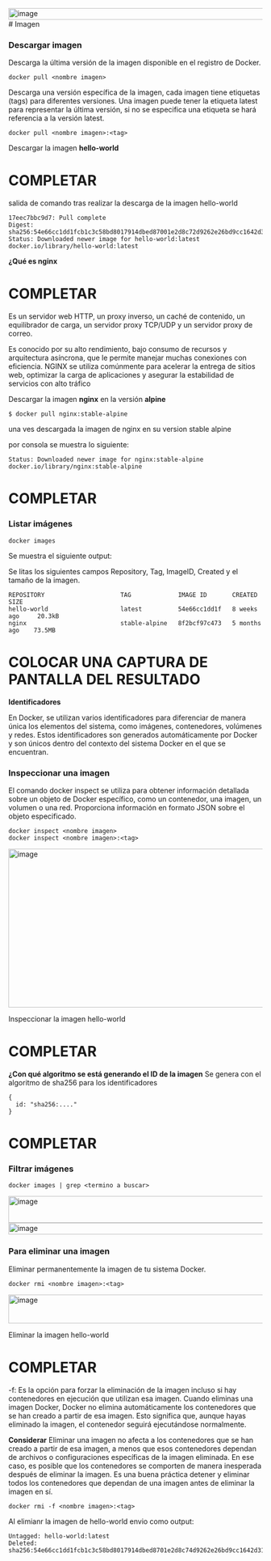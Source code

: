 <img width="787" height="23" alt="image" src="https://github.com/user-attachments/assets/d6b21e13-095a-419c-91ca-9d965bcc0389" /># Imagen
### Descargar imagen
Descarga la última versión de la imagen disponible en el registro de Docker.

```
docker pull <nombre imagen> 
```

Descarga una versión específica de la imagen, cada imagen tiene etiquetas (tags) para diferentes versiones.
Una imagen puede tener la etiqueta latest para representar la última versión, si no se especifica una etiqueta se hará referencia a la versión latest.

```
docker pull <nombre imagen>:<tag>
```

Descargar la imagen **hello-world**
# COMPLETAR

salida de comando tras realizar la descarga de la imagen hello-world

```
17eec7bbc9d7: Pull complete
Digest: sha256:54e66cc1dd1fcb1c3c58bd8017914dbed87001e2d8c72d9262e26bd9cc1642d31
Status: Downloaded newer image for hello-world:latest
docker.io/library/hello-world:latest
```


**¿Qué es nginx**
# COMPLETAR 

Es un servidor web HTTP, un proxy inverso, un caché de contenido, un equilibrador de carga, un servidor proxy TCP/UDP y un servidor proxy de correo.

Es conocido por su alto rendimiento, bajo consumo de recursos y arquitectura asíncrona, que le permite manejar muchas conexiones con eficiencia. NGINX se utiliza comúnmente para acelerar la entrega de sitios web, optimizar la carga de aplicaciones y asegurar la estabilidad de servicios con alto tráfico


Descargar la imagen  **nginx** en la versión **alpine**

```
$ docker pull nginx:stable-alpine
```
una ves descargada la imagen de nginx en su version stable alpine

por consola se muestra lo siguiente:

```
Status: Downloaded newer image for nginx:stable-alpine
docker.io/library/nginx:stable-alpine
```


# COMPLETAR

### Listar imágenes

```
docker images
```
Se muestra el siguiente output:

Se litas los siguientes campos Repository, Tag, ImageID, Created y el tamaño de la imagen.
```
REPOSITORY                     TAG             IMAGE ID       CREATED         SIZE
hello-world                    latest          54e66cc1dd1f   8 weeks ago     20.3kB
nginx                          stable-alpine   8f2bcf97c473   5 months ago    73.5MB
```

# COLOCAR UNA CAPTURA DE PANTALLA DEL RESULTADO 

**Identificadores**

En Docker, se utilizan varios identificadores para diferenciar de manera única los elementos del sistema, como imágenes, contenedores, volúmenes y redes. Estos identificadores son generados automáticamente por Docker y son únicos dentro del contexto del sistema Docker en el que se encuentran. 

### Inspeccionar una imagen
El comando docker inspect se utiliza para obtener información detallada sobre un objeto de Docker específico, como un contenedor, una imagen, un volumen o una red.  Proporciona información en formato JSON sobre el objeto especificado.

```
docker inspect <nombre imagen>
docker inspect <nombre imagen>:<tag>
```
<img width="846" height="314" alt="image" src="https://github.com/user-attachments/assets/481e195c-568c-457d-80e0-6df92304e739" />


Inspeccionar la imagen hello-world 
# COMPLETAR

**¿Con qué algoritmo se está generando el ID de la imagen**
Se genera con el algoritmo de sha256 para los identificadores 

```
{
  id: "sha256:...."
}
```


# COMPLETAR

### Filtrar imágenes


```
docker images | grep <termino a buscar>
```
<img width="788" height="53" alt="image" src="https://github.com/user-attachments/assets/523eb89b-113a-4339-ada7-a884b3cddb68" />
<img width="787" height="23" alt="image" src="https://github.com/user-attachments/assets/22d5aaf6-2620-483c-b2a5-6315feee58db" />


### Para eliminar una imagen
Eliminar permanentemente la imagen de tu sistema Docker.

```
docker rmi <nombre imagen>:<tag>
```

<img width="768" height="57" alt="image" src="https://github.com/user-attachments/assets/a10f8bbe-758f-4916-979a-b495d1aa5426" />


Eliminar la imagen hello-world 
# COMPLETAR

-f: Es la opción para forzar la eliminación de la imagen incluso si hay contenedores en ejecución que utilizan esa imagen.
Cuando eliminas una imagen Docker, Docker no elimina automáticamente los contenedores que se han creado a partir de esa imagen. Esto significa que, aunque hayas eliminado la imagen, el contenedor seguirá ejecutándose normalmente.  

**Considerar**
Eliminar una imagen no afecta a los contenedores que se han creado a partir de esa imagen, a menos que esos contenedores dependan de archivos o configuraciones específicas de la imagen eliminada. En ese caso, es posible que los contenedores se comporten de manera inesperada después de eliminar la imagen.
Es una buena práctica detener y eliminar todos los contenedores que dependan de una imagen antes de eliminar la imagen en sí.

```
docker rmi -f <nombre imagen>:<tag>
```

Al elimianr la imagen de hello-world envio como output:

```
Untagged: hello-world:latest
Deleted: sha256:54e66cc1dd1fcb1c3c58bd8017914dbed8701e2d8c74d9262e26bd9cc1642d31
```

